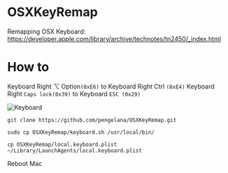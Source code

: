 # OSXKeyRemap
Remapping OSX Keyboard: https://developer.apple.com/library/archive/technotes/tn2450/_index.html


# How to

Keyboard Right ⌥ Option`(0xE6)` to Keyboard Right Ctrl `(0xE4)`
Keyboard Right `Caps lock(0x39)` to Keyboard `ESC (0x29)`

![Keyboard](https://user-images.githubusercontent.com/787301/71767971-edb05e00-2f4c-11ea-9274-206987ce15f4.jpg)

~~~
git clone https://github.com/pengelana/OSXKeyRemap.git

sudo cp OSXKeyRemap/keyboard.sh /usr/local/bin/

cp OSXKeyRemap/local.keyboard.plist ~/Library/LaunchAgents/local.keyboard.plist
~~~

Reboot Mac
